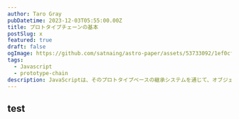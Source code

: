 ```yaml
---
author: Taro Gray
pubDatetime: 2023-12-03T05:55:00.00Z
title: プロトタイプチェーンの基本
postSlug: x
featured: true
draft: false
ogImage: https://github.com/satnaing/astro-paper/assets/53733092/1ef0cf03-8137-4d67-ac81-84a032119e3a
tags:
  - Javascript
  - prototype-chain
description: JavaScriptは、そのプロトタイプベースの継承システムを通じて、オブジェクトが他のオブジェクトのプロパティやメソッドを継承する方法を提供しています。この記事では、JavaScriptのプロトタイプチェーンの基本を面白く学びましょう！
---
```


## test
